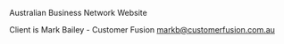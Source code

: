 Australian Business Network Website

Client is Mark Bailey - Customer Fusion
markb@customerfusion.com.au
